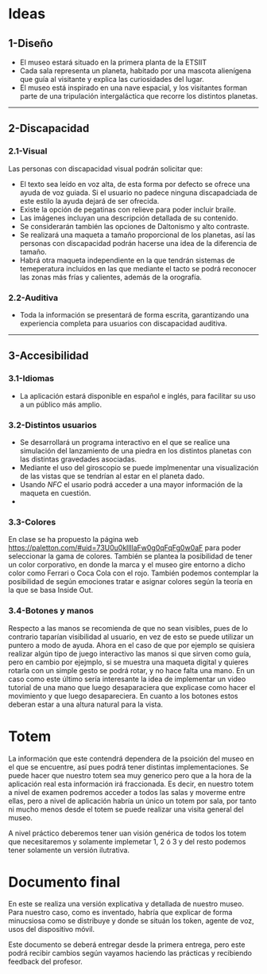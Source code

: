 # Ideas

## 1-Diseño
- El museo estará situado en la primera planta de la ETSIIT
- Cada sala representa un planeta, habitado por una mascota alienígena que guía al visitante y explica las curiosidades del lugar.  
- El museo está inspirado en una nave espacial, y los visitantes forman parte de una tripulación intergaláctica que recorre los distintos planetas.

---

## 2-Discapacidad

### 2.1-Visual
Las personas con discapacidad visual podrán solicitar que:  
- El texto sea leído en voz alta, de esta forma por defecto se ofrece una ayuda de voz guiada. Si el usuario no padece ninguna discapadciada de este estilo la ayuda dejará de ser ofrecida.
- Existe la opción de pegatinas con relieve para poder incluir braile.
- Las imágenes incluyan una descripción detallada de su contenido.
- Se considerarán también las opciones de Daltonismo y alto contraste.
- Se realizará una maqueta a tamaño proporcional de los planetas, así las personas con discapacidad podrán hacerse una idea de la diferencia de tamaño.
- Habrá otra maqueta independiente en la que tendrán sistemas de temeperatura incluidos en las que mediante el tacto se podrá reconocer las zonas más frías y calientes, además de la orografía.

### 2.2-Auditiva
- Toda la información se presentará de forma escrita, garantizando una experiencia completa para usuarios con discapacidad auditiva.

---

## 3-Accesibilidad

### 3.1-Idiomas
- La aplicación estará disponible en español e inglés, para facilitar su uso a un público más amplio.

### 3.2-Distintos usuarios
- Se desarrollará un programa interactivo en el que se realice una simulación del lanzamiento de una piedra en los distintos planetas con las distintas gravedades asociadas.
- Mediante el uso del giroscopio se puede implmenentar una visualización de las vistas que se tendrían al estar en el planeta dado.
- Usando *NFC* el usario podrá acceder a una mayor información de la maqueta en cuestión.
- 

### 3.3-Colores
En clase se ha propuesto la página web https://paletton.com/#uid=73U0u0kllllaFw0g0qFqFg0w0aF para poder seleccionar la gama de colores. También se plantea la posibilidad de tener un color corporativo, en donde la marca y el museo gire entorno a dicho color como Ferrari o Coca Cola con el rojo. También podemos contemplar la posibilidad de según emociones tratar e asignar colores según la teoría en la que se basa Inside Out.

### 3.4-Botones y manos
Respecto a las manos se recomienda de que no sean visibles, pues de lo contrario taparían visibilidad al usuario, en vez de esto se puede utilizar un puntero a modo de ayuda. Ahora en el caso de que por ejemplo se quisiera realizar algún tipo de juego interactivo las manos si que sirven como guía, pero en cambio por ejejmplo, si se muestra una maqueta digital y quieres rotarla con un simple gesto se podrá rotar, y no hace falta una mano. En un caso como este último sería interesante la idea de implementar un video tutorial de una mano que luego desaparaciera que explicase como hacer el movimiento y que luego desapareciera.
En cuanto a los botones estos deberan estar a una altura natural para la vista.


# Totem
La información que este contendrá dependera de la psoición del museo en el que se encuentre, así pues podrá tener distintas implementaciones. Se puede hacer que nuestro totem sea muy generico pero que a la hora de la aplicación real esta información irá fraccionada. Es decir, en nuestro totem a nivel de examen podremos acceder a todos las salas y moverme entre ellas, pero a nivel de aplicación habría un único un totem por sala, por tanto ni mucho menos desde el totem se puede realizar una visita general del museo.

A nivel práctico deberemos tener uan visión genérica de todos los totem que necesitaremos y solamente implemetar 1, 2 ó 3 y del resto podemos tener solamente un versión ilutrativa.
# Documento final 
En este se realiza una versión explicativa y detallada de nuestro museo. Para nuestro caso, como es inventado, habría que explicar de forma minucsiosa como se distribuye y donde se situán los token, agente de voz, usos del dispositivo móvil.

Este documento se deberá entregar desde la primera entrega, pero este podrá recibir cambios según vayamos haciendo las prácticas y recibiendo feedback del profesor.
  
  
